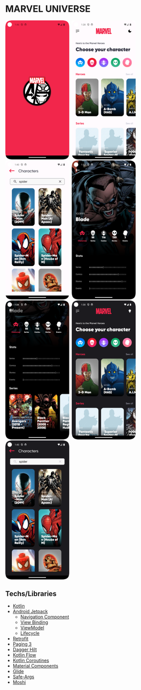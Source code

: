 # MARVEL UNIVERSE

<img src="screenshots/splash_screen.png" width="200" />&nbsp; <img src="screenshots/home_screen.png" width="200" />&nbsp; <img src="screenshots/see_all_screen.png" width="200" />&nbsp; <img src="screenshots/detail_screen_1.png" width="200" />
<img src="screenshots/detail_screen_2.png" width="200" />&nbsp; <img src="screenshots/home_dark_screen.png" width="200" />&nbsp; <img src="screenshots/see_all_dark_screen.png" width="200" />

## Techs/Libraries
- [Kotlin](https://developer.android.com/kotlin)
- [Android Jetpack](https://developer.android.com/jetpack)
  - [Navigation Component](https://developer.android.com/guide/navigation/navigation-getting-started)
  - [View Binding](https://developer.android.com/topic/libraries/view-binding)
  - [ViewModel](https://developer.android.com/topic/libraries/architecture/viewmodel)
  - [Lifecycle](https://developer.android.com/topic/libraries/architecture/lifecycle)
- [Retrofit](https://square.github.io/retrofit/)
- [Paging 3](https://developer.android.com/topic/libraries/architecture/paging/v3-overview)
- [Dagger Hilt](https://dagger.dev/hilt/)
- [Kotlin Flow](https://developer.android.com/kotlin/flow)
- [Kotlin Coroutines](https://github.com/Kotlin/kotlinx.coroutines)
- [Material Components](https://github.com/material-components/material-components-android)
- [Glide](https://github.com/bumptech/glide)
- [Safe-Args](https://developer.android.com/guide/navigation/navigation-pass-data)
- [Moshi](https://github.com/square/moshi)
